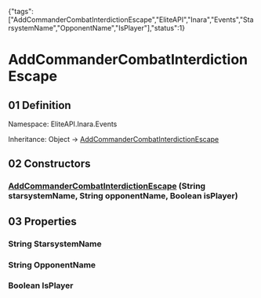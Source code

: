 {"tags":["AddCommanderCombatInterdictionEscape","EliteAPI","Inara","Events","StarsystemName","OpponentName","IsPlayer"],"status":1}

# AddCommanderCombatInterdictionEscape

## 01 Definition

Namespace: <span class='code'>EliteAPI.Inara.Events</span>

Inheritance: <span class='code'>Object</span> → <span class='code'>[AddCommanderCombatInterdictionEscape](../../../EliteAPI/Inara/Events/AddCommanderCombatInterdictionEscape.html)</span>

## 02 Constructors

### <span class='code'>[AddCommanderCombatInterdictionEscape](../../../EliteAPI/Inara/Events/AddCommanderCombatInterdictionEscape.html)</span> (<span class='code'>String</span> starsystemName, <span class='code'>String</span> opponentName, <span class='code'>Boolean</span> isPlayer)

## 03 Properties

### <span class='code'>String</span> StarsystemName

### <span class='code'>String</span> OpponentName

### <span class='code'>Boolean</span> IsPlayer

